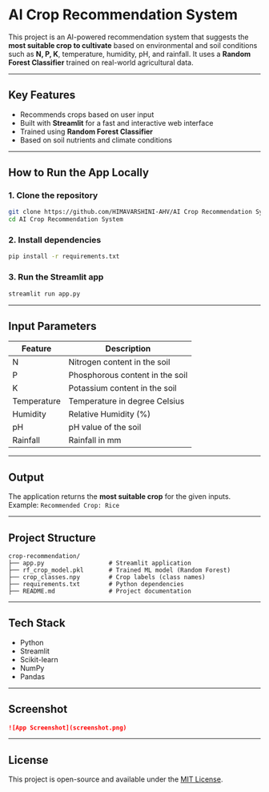 # AI Crop Recommendation System

This project is an AI-powered recommendation system that suggests the **most suitable crop to cultivate** based on environmental and soil conditions such as **N, P, K**, temperature, humidity, pH, and rainfall. It uses a **Random Forest Classifier** trained on real-world agricultural data.

---

## Key Features

- Recommends crops based on user input
- Built with **Streamlit** for a fast and interactive web interface
- Trained using **Random Forest Classifier**
- Based on soil nutrients and climate conditions

---

## How to Run the App Locally

### 1. Clone the repository

```bash
git clone https://github.com/HIMAVARSHINI-AHV/AI Crop Recommendation System.git
cd AI Crop Recommendation System
```

### 2. Install dependencies

```bash
pip install -r requirements.txt
```

### 3. Run the Streamlit app

```bash
streamlit run app.py
```

---

## Input Parameters

| Feature      | Description                              |
|--------------|------------------------------------------|
| N            | Nitrogen content in the soil             |
| P            | Phosphorous content in the soil          |
| K            | Potassium content in the soil            |
| Temperature  | Temperature in degree Celsius            |
| Humidity     | Relative Humidity (%)                    |
| pH           | pH value of the soil                     |
| Rainfall     | Rainfall in mm                           |

---

## Output

The application returns the **most suitable crop** for the given inputs.  
Example: `Recommended Crop: Rice`

---

## Project Structure

```
crop-recommendation/
├── app.py                  # Streamlit application
├── rf_crop_model.pkl       # Trained ML model (Random Forest)
├── crop_classes.npy        # Crop labels (class names)
├── requirements.txt        # Python dependencies
├── README.md               # Project documentation
```

---

## Tech Stack

- Python
- Streamlit
- Scikit-learn
- NumPy
- Pandas

---
## Screenshot 


```markdown
![App Screenshot](screenshot.png)
```

---



## License

This project is open-source and available under the [MIT License](LICENSE).
